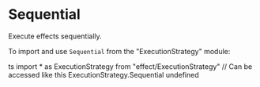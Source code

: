 # Sequential

Execute effects sequentially.

To import and use `Sequential` from the "ExecutionStrategy" module:

ts
import \* as ExecutionStrategy from "effect/ExecutionStrategy"
// Can be accessed like this
ExecutionStrategy.Sequential
undefined
